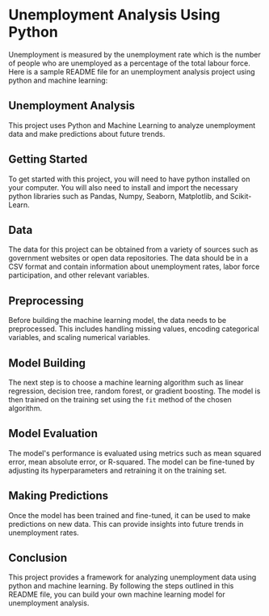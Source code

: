 # Unemployment Analysis Using Python
Unemployment is measured by the unemployment rate which is the number of people who are unemployed as a percentage of the total labour force.
Here is a sample README file for an unemployment analysis project using python and machine learning:

## Unemployment Analysis

This project uses Python and Machine Learning to analyze unemployment data and make predictions about future trends.

## Getting Started

To get started with this project, you will need to have python installed on your computer. You will also need to install and import the necessary python libraries such as Pandas, Numpy, Seaborn, Matplotlib, and Scikit-Learn.

## Data

The data for this project can be obtained from a variety of sources such as government websites or open data repositories. The data should be in a CSV format and contain information about unemployment rates, labor force participation, and other relevant variables.

## Preprocessing

Before building the machine learning model, the data needs to be preprocessed. This includes handling missing values, encoding categorical variables, and scaling numerical variables.

## Model Building

The next step is to choose a machine learning algorithm such as linear regression, decision tree, random forest, or gradient boosting. The model is then trained on the training set using the `fit` method of the chosen algorithm.

## Model Evaluation

The model's performance is evaluated using metrics such as mean squared error, mean absolute error, or R-squared. The model can be fine-tuned by adjusting its hyperparameters and retraining it on the training set.

## Making Predictions

Once the model has been trained and fine-tuned, it can be used to make predictions on new data. This can provide insights into future trends in unemployment rates.

## Conclusion

This project provides a framework for analyzing unemployment data using python and machine learning. By following the steps outlined in this README file, you can build your own machine learning model for unemployment analysis.
